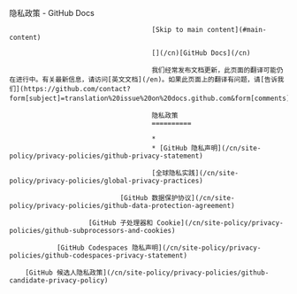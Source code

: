 隐私政策 - GitHub Docs

                                        [Skip to main content](#main-content)

                                        [](/cn)[GitHub Docs](/cn)

                                        我们经常发布文档更新，此页面的翻译可能仍在进行中。有关最新信息，请访问[英文文档](/en)。如果此页面上的翻译有问题，请[告诉我们](https://github.com/contact?form[subject]=translation%20issue%20on%20docs.github.com&form[comments]=)。

                                        隐私政策
                                        ==========

                                        *
                                        * [GitHub 隐私声明](/cn/site-policy/privacy-policies/github-privacy-statement)

                                        [全球隐私实践](/cn/site-policy/privacy-policies/global-privacy-practices)

                                [GitHub 数据保护协议](/cn/site-policy/privacy-policies/github-data-protection-agreement)

                        [GitHub 子处理器和 Cookie](/cn/site-policy/privacy-policies/github-subprocessors-and-cookies)

                [GitHub Codespaces 隐私声明](/cn/site-policy/privacy-policies/github-codespaces-privacy-statement)

        [GitHub 候选人隐私政策](/cn/site-policy/privacy-policies/github-candidate-privacy-policy)
